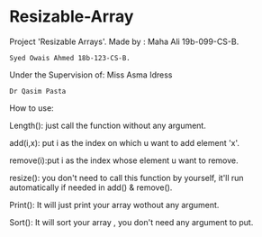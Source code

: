 # Resizable-Array

Project 'Resizable Arrays'.
Made by : Maha Ali 19b-099-CS-B.

	Syed Owais Ahmed 18b-123-CS-B.
	
Under the Supervision of:
	 Miss Asma Idress
	 
	Dr Qasim Pasta

How to use:

Length(): just call the function without any argument.

add(i,x): put i as the index on which u want to add element 'x'.

remove(i):put i as the index whose element  u want to  remove.

resize(): you don't need to call this function by yourself, it'll run automatically if needed in add() & remove().

Print(): It will just print your array wothout any argument.

Sort(): It will sort your array , you don't need any argument to put.

 
